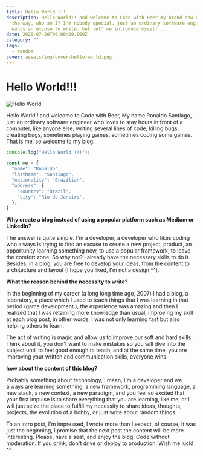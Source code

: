 ```yaml
---
title: Hello World !!!
description: Hello World!! and welcome to Code with Beer my brand new blog, by
  the way, who am I? I'm nobody special, just an ordinary software engineer who
  wants an excuse to write. but let' me introduce myself ...
date: 2020-07-20T00:00:00.000Z
category: ""
tags:
  - random
cover: assets/img/cover-hello-world.png
---
```

# Hello World!!!

![Hello World](assets/img/cover-hello-world.png)

Hello World!! and welcome to Code with Beer, My name Ronaldo Santiago, just an ordinary software engineer who loves to stay hours in front of a computer, like anyone else, writing several lines of code, killing bugs, creating bugs, sometimes playing games, sometimes coding some games. That is me,  so welcome to my blog.

```javascript
console.log("Hello World !!!");

const me = {
  "name": "Ronaldo",
  "lastName": "Santiago",
  "nationality": "Brazilian",
  "address": {
    "country": "Brazil",
    "city": "Rio de Janeiro",
  },
}
```

**Why create a blog instead of using a popular platform such as Medium or LinkedIn?**

The answer is quite simple. I'm a developer, a developer who likes coding who always is trying to find an excuse to create a new project, product, an opportunity learning something new,  to use a popular framework, to leave the comfort zone. So why not? I already have the necessary skills to do it. Besides, in a blog, you are free to develop your ideas, from the content to architecture and layout (I hope you liked, I'm not a design ^^).

**What the reason behind the necessity to write?**

In the beginning of my career (a long long time ago, 2007) I had a blog, a laboratory, a place which I used to teach things that I was learning in that period (game development ), the experience was amazing and then I realized that I was retaining more knowledge than usual, improving my skill at each blog post, in other words, I was not only learning fast but also helping others to learn.

The act of writing is magic and allow us to improve our soft and hard skills. Think about it, you don't want to make mistakes so you will dive into the subject until to feel good enough to teach, and at the same time, you are improving your written and communication skills, everyone wins.

**how about the content of this blog?**

Probably something about technology, I mean, I'm a developer and we always are learning something, a new framework, programming language, a new stack, a new context, a new paradigm, and you feel so excited that your first impulse is to share everything that you are learning, like me, or I will just seize the place to fulfill my necessity to share ideas, thoughts, projects, the evolution of a hobby, or just write about random things.

To an intro post, I'm impressed, I wrote more than I expect, of course, it was just the beginning, I promise that the next post the content will be more interesting. Please, have a seat, and enjoy the blog. Code without moderation. If you drink, don't drive or deploy to production. Wish me luck! ^^